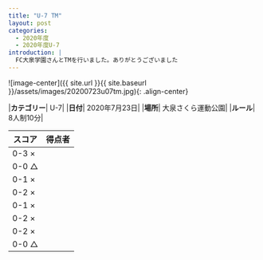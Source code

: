 ```yaml
---
title: "U-7 TM"
layout: post
categories:
  - 2020年度
  - 2020年度U-7
introduction: |
  FC大泉学園さんとTMを行いました。ありがとうございました  
---
```


![image-center]({{ site.url }}{{ site.baseurl }}/assets/images/20200723u07tm.jpg){: .align-center}


|**カテゴリー**| U-7|
|**日付**| 2020年7月23日|
|**場所**| 大泉さくら運動公園|
|**ルール**| 8人制10分|

|スコア|得点者|
|---|----|
|0-3 ×||
|0-0 △||
|0-1 ×||
|0-2 ×||
|0-1 ×||
|0-2 ×||
|0-2 ×||
|0-0 △||

